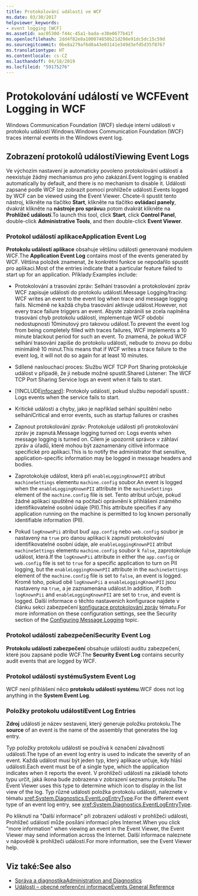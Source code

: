 ```yaml
---
title: Protokolování událostí ve WCF
ms.date: 03/30/2017
helpviewer_keywords:
- event logging [WCF]
ms.assetid: aac0530d-f44c-45a1-bada-e30e0677b41f
ms.openlocfilehash: 2dd4f82e8a100074850b21d298e91dc5dc15c59d
ms.sourcegitcommit: 0be8a279af6d8a43e03141e349d3efd5d35f8767
ms.translationtype: HT
ms.contentlocale: cs-CZ
ms.lasthandoff: 04/18/2019
ms.locfileid: "59175276"
---
```

# <a name="event-logging-in-wcf"></a><span data-ttu-id="32225-102">Protokolování událostí ve WCF</span><span class="sxs-lookup"><span data-stu-id="32225-102">Event Logging in WCF</span></span>
<span data-ttu-id="32225-103">Windows Communication Foundation (WCF) sleduje interní události v protokolu událostí Windows.</span><span class="sxs-lookup"><span data-stu-id="32225-103">Windows Communication Foundation (WCF) traces internal events in the Windows event log.</span></span>  
  
## <a name="viewing-event-logs"></a><span data-ttu-id="32225-104">Zobrazení protokolů událostí</span><span class="sxs-lookup"><span data-stu-id="32225-104">Viewing Event Logs</span></span>  
 <span data-ttu-id="32225-105">Ve výchozím nastavení je automaticky povoleno protokolování událostí a neexistuje žádný mechanismus pro jeho zakázání.</span><span class="sxs-lookup"><span data-stu-id="32225-105">Event logging is enabled automatically by default, and there is no mechanism to disable it.</span></span> <span data-ttu-id="32225-106">Události zapsané podle WCF lze zobrazit pomocí prohlížeče událostí.</span><span class="sxs-lookup"><span data-stu-id="32225-106">Events logged by WCF can be viewed using the Event Viewer.</span></span> <span data-ttu-id="32225-107">Chcete-li spustit tento nástroj, klikněte na tlačítko **Start**, klikněte na tlačítko **ovládací panely**, dvakrát klikněte na **nástroje pro správu**a potom dvakrát klikněte na **Prohlížeč událostí**.</span><span class="sxs-lookup"><span data-stu-id="32225-107">To launch this tool, click **Start**, click **Control Panel**, double-click **Administrative Tools**, and then double-click **Event Viewer**.</span></span>  
  
### <a name="application-event-log"></a><span data-ttu-id="32225-108">Protokol událostí aplikace</span><span class="sxs-lookup"><span data-stu-id="32225-108">Application Event Log</span></span>  
 <span data-ttu-id="32225-109">**Protokolu událostí aplikace** obsahuje většinu události generované modulem WCF.</span><span class="sxs-lookup"><span data-stu-id="32225-109">The **Application Event Log** contains most of the events generated by WCF.</span></span> <span data-ttu-id="32225-110">Většina položek znamenat, že konkrétní funkce se nepodařilo spustit pro aplikaci.</span><span class="sxs-lookup"><span data-stu-id="32225-110">Most of the entries indicate that a particular feature failed to start up for an application.</span></span> <span data-ttu-id="32225-111">Příklady:</span><span class="sxs-lookup"><span data-stu-id="32225-111">Examples include:</span></span>  
  
-   <span data-ttu-id="32225-112">Protokolování a trasování zpráv: Selhání trasování a protokolování zpráv WCF zapisuje události do protokolu událostí.</span><span class="sxs-lookup"><span data-stu-id="32225-112">Message Logging/tracing: WCF writes an event to the event log when trace and message logging fails.</span></span> <span data-ttu-id="32225-113">Nicméně ne každá chyba trasování aktivuje událost.</span><span class="sxs-lookup"><span data-stu-id="32225-113">However, not every trace failure triggers an event.</span></span> <span data-ttu-id="32225-114">Abyste zabránili se zcela naplněna trasování chyb protokolu událostí, implementuje WCF období nedostupnosti 10minutový pro takovou událost.</span><span class="sxs-lookup"><span data-stu-id="32225-114">To prevent the event log from being completely filled with traces failures, WCF implements a 10 minute blackout period for such an event.</span></span> <span data-ttu-id="32225-115">To znamená, že pokud WCF selhání trasování zapíše do protokolu událostí, nebude to znovu po dobu minimálně 10 minut.</span><span class="sxs-lookup"><span data-stu-id="32225-115">This means that if WCF writes a trace failure to the event log, it will not do so again for at least 10 minutes.</span></span>  
  
-   <span data-ttu-id="32225-116">Sdílené naslouchací proces: Službu WCF TCP Port Sharing protokoluje událost v případě, že ji nebude možné spustit.</span><span class="sxs-lookup"><span data-stu-id="32225-116">Shared Listener: The WCF TCP Port Sharing Service logs an event when it fails to start.</span></span>  
  
-   [!INCLUDE[infocard](../../../../../includes/infocard-md.md)]<span data-ttu-id="32225-117">: Protokoly událostí, pokud službu nepodaří spustit.</span><span class="sxs-lookup"><span data-stu-id="32225-117">: Logs events when the service fails to start.</span></span>  
  
-   <span data-ttu-id="32225-118">Kritické události a chyby, jako je například selhání spuštění nebo selhání</span><span class="sxs-lookup"><span data-stu-id="32225-118">Critical and error events, such as startup failures or crashes</span></span>  
  
-   <span data-ttu-id="32225-119">Zapnout protokolování zpráv: Protokoluje události při protokolování zpráv je zapnutá.</span><span class="sxs-lookup"><span data-stu-id="32225-119">Message logging turned on: Logs events when message logging is turned on.</span></span> <span data-ttu-id="32225-120">Cílem je upozornit správce v záhlaví zpráv a úřadů, které mohou být zaznamenány citlivé informace specifické pro aplikaci.</span><span class="sxs-lookup"><span data-stu-id="32225-120">This is to notify the administrator that sensitive, application-specific information may be logged in message headers and bodies.</span></span>  
  
-   <span data-ttu-id="32225-121">Zaprotokoluje událost, která při `enableLoggingKnownPII` atribut `machineSettings` elementu `machine.config` soubor.</span><span class="sxs-lookup"><span data-stu-id="32225-121">An event is logged when the `enableLoggingKnownPII` attribute in the `machineSettings` element of the `machine.config` file is set.</span></span> <span data-ttu-id="32225-122">Tento atribut určuje, pokud žádné aplikaci spuštěné na počítači oprávnění k přihlášení známého identifikovatelné osobní údaje (PII).</span><span class="sxs-lookup"><span data-stu-id="32225-122">This attribute specifies if any application running on the machine is permitted to log known personally identifiable information (PII).</span></span>  
  
-   <span data-ttu-id="32225-123">Pokud `logKnownPii` atribut buď `app.config` nebo `web.config` soubor je nastavený na `true` pro danou aplikaci k zapnutí protokolování identifikovatelné osobní údaje, ale `enableLoggingKnownPII` atribut `machineSettings` elementu `machine.config` soubor k `false`, zaprotokoluje událost, která.</span><span class="sxs-lookup"><span data-stu-id="32225-123">If the `logKnownPii` attribute in either the `app.config` or `web.config` file is set to `true` for a specific application to turn on PII logging, but the `enableLoggingKnownPII` attribute in the `machineSettings` element of the `machine.config` file is set to `false`, an event is logged.</span></span> <span data-ttu-id="32225-124">Kromě toho, pokud obě `logKnownPii` a `enableLoggingKnownPII` jsou nastaveny na `true`, a je zaznamenána událost.</span><span class="sxs-lookup"><span data-stu-id="32225-124">In addition, if both `logKnownPii` and `enableLoggingKnownPII` are set to `true`, and event is logged.</span></span> <span data-ttu-id="32225-125">Další informace o těchto nastaveních konfigurace najdete v článku sekci zabezpečení [konfigurace protokolování zpráv](../../../../../docs/framework/wcf/diagnostics/configuring-message-logging.md) tématu.</span><span class="sxs-lookup"><span data-stu-id="32225-125">For more information on these configuration settings, see the Security section of the [Configuring Message Logging](../../../../../docs/framework/wcf/diagnostics/configuring-message-logging.md) topic.</span></span>  
  
### <a name="security-event-log"></a><span data-ttu-id="32225-126">Protokol událostí zabezpečení</span><span class="sxs-lookup"><span data-stu-id="32225-126">Security Event Log</span></span>  
 <span data-ttu-id="32225-127">**Protokolu událostí zabezpečení** obsahuje události auditu zabezpečení, které jsou zapsané podle WCF.</span><span class="sxs-lookup"><span data-stu-id="32225-127">The **Security Event Log** contains security audit events that are logged by WCF.</span></span>  
  
### <a name="system-event-log"></a><span data-ttu-id="32225-128">Protokol událostí systému</span><span class="sxs-lookup"><span data-stu-id="32225-128">System Event Log</span></span>  
 <span data-ttu-id="32225-129">WCF není přihlášení něco **protokolu událostí systému**.</span><span class="sxs-lookup"><span data-stu-id="32225-129">WCF does not log anything in the **System Event Log**.</span></span>  
  
### <a name="event-log-entries"></a><span data-ttu-id="32225-130">Položky protokolu událostí</span><span class="sxs-lookup"><span data-stu-id="32225-130">Event Log Entries</span></span>  
 <span data-ttu-id="32225-131">**Zdroj** události je název sestavení, který generuje položku protokolu.</span><span class="sxs-lookup"><span data-stu-id="32225-131">The **source** of an event is the name of the assembly that generates the log entry.</span></span>  
  
 <span data-ttu-id="32225-132">Typ položky protokolu událostí se používá k označení závažnosti události.</span><span class="sxs-lookup"><span data-stu-id="32225-132">The type of an event log entry is used to indicate the severity of an event.</span></span> <span data-ttu-id="32225-133">Každá událost musí být jeden typ, který aplikace určuje, kdy hlásí události.</span><span class="sxs-lookup"><span data-stu-id="32225-133">Each event must be of a single type, which the application indicates when it reports the event.</span></span> <span data-ttu-id="32225-134">V prohlížeči událostí na základě tohoto typu určit, jaká ikona bude zobrazena v zobrazení seznamu protokolu.</span><span class="sxs-lookup"><span data-stu-id="32225-134">The Event Viewer uses this type to determine which icon to display in the list view of the log.</span></span> <span data-ttu-id="32225-135">Typ různé události položka protokolu událostí, naleznete v tématu <xref:System.Diagnostics.EventLogEntryType>.</span><span class="sxs-lookup"><span data-stu-id="32225-135">For the different event type of an event log entry, see <xref:System.Diagnostics.EventLogEntryType>.</span></span>  
  
 <span data-ttu-id="32225-136">Po kliknutí na "Další informace" při zobrazení událostí v prohlížeči událostí, Prohlížeč událostí může posílání informací přes Internet.</span><span class="sxs-lookup"><span data-stu-id="32225-136">When you click "more information" when viewing an event in the Event Viewer, the Event Viewer may send information across the Internet.</span></span> <span data-ttu-id="32225-137">Další informace naleznete v nápovědě k prohlížeči událostí.</span><span class="sxs-lookup"><span data-stu-id="32225-137">For more information, see the Event Viewer help.</span></span>  
  
## <a name="see-also"></a><span data-ttu-id="32225-138">Viz také:</span><span class="sxs-lookup"><span data-stu-id="32225-138">See also</span></span>

- [<span data-ttu-id="32225-139">Správa a diagnostika</span><span class="sxs-lookup"><span data-stu-id="32225-139">Administration and Diagnostics</span></span>](../../../../../docs/framework/wcf/diagnostics/index.md)
- [<span data-ttu-id="32225-140">Události – obecné referenční informace</span><span class="sxs-lookup"><span data-stu-id="32225-140">Events General Reference</span></span>](../../../../../docs/framework/wcf/diagnostics/event-logging/events-general-reference.md)

